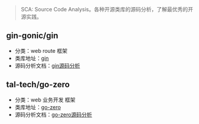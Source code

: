 > SCA: Source Code Analysis。各种开源类库的源码分析，了解最优秀的开源实践。 



## gin-gonic/gin

- 分类：web route 框架
- 类库地址：[gin](https://github.com/gin-gonic/gin)
- 源码分析文档：[gin源码分析](./gin-gonic_gin/SUMMARY.md)



## tal-tech/go-zero

- 分类：web 业务开发 框架
- 类库地址：[go-zero](https://github.com/tal-tech/go-zero)
- 源码分析文档：[go-zero源码分析](./tal-tech_go-zero/SUMMARY.md)

